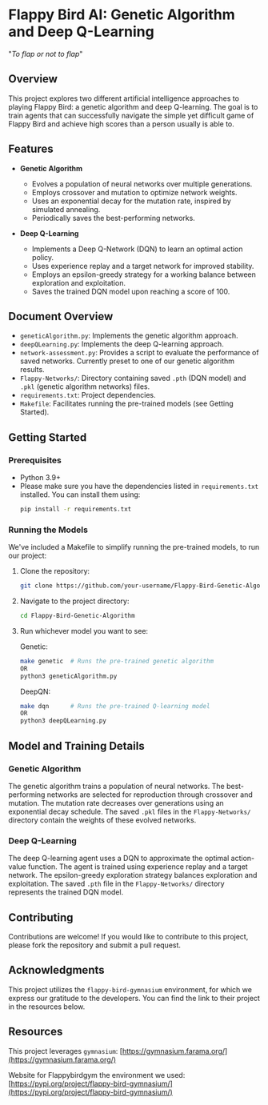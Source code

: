 # Flappy Bird AI: Genetic Algorithm and Deep Q-Learning

"*To flap or not to flap*"

## Overview

This project explores two different artificial intelligence approaches to playing Flappy Bird: a genetic algorithm and deep Q-learning.  The goal is to train agents that can successfully navigate the simple yet difficult game of Flappy Bird and achieve high scores than a person usually is able to.  

## Features

- **Genetic Algorithm**
    - Evolves a population of neural networks over multiple generations.
    - Employs crossover and mutation to optimize network weights.
    - Uses an exponential decay for the mutation rate, inspired by simulated annealing.
    - Periodically saves the best-performing networks.

- **Deep Q-Learning**
    - Implements a Deep Q-Network (DQN) to learn an optimal action policy.
    - Uses experience replay and a target network for improved stability.
    - Employs an epsilon-greedy strategy for a working balance between exploration and exploitation.
    - Saves the trained DQN model upon reaching a score of 100.

## Document Overview

- `geneticAlgorithm.py`: Implements the genetic algorithm approach.
- `deepQLearning.py`: Implements the deep Q-learning approach.
- `network-assessment.py`: Provides a script to evaluate the performance of saved networks. Currently preset to one of our genetic algorithm results.
- `Flappy-Networks/`: Directory containing saved `.pth` (DQN model) and `.pkl` (genetic algorithm networks) files.
- `requirements.txt`: Project dependencies.
- `Makefile`:  Facilitates running the pre-trained models (see Getting Started).

## Getting Started

### Prerequisites

- Python 3.9+
- Please make sure you have the dependencies listed in `requirements.txt` installed.  You can install them using:
    ```bash
    pip install -r requirements.txt
    ```

### Running the Models

We've included a Makefile to simplify running the pre-trained models, to run our project:

1. Clone the repository:
   ```bash
   git clone https://github.com/your-username/Flappy-Bird-Genetic-Algorithm.git
   ```

2. Navigate to the project directory:
   ```bash
   cd Flappy-Bird-Genetic-Algorithm
   ```

3. Run whichever model you want to see:
   
   Genetic:
   ```bash
   make genetic  # Runs the pre-trained genetic algorithm
   OR
   python3 geneticAlgorithm.py
   ```

   DeepQN:
   ```bash
   make dqn      # Runs the pre-trained Q-learning model
   OR
   python3 deepQLearning.py
   ```

## Model and Training Details

### Genetic Algorithm

The genetic algorithm trains a population of neural networks.  The best-performing networks are selected for reproduction through crossover and mutation. The mutation rate decreases over generations using an exponential decay schedule.  The saved `.pkl` files in the `Flappy-Networks/` directory contain the weights of these evolved networks.

### Deep Q-Learning

The deep Q-learning agent uses a DQN to approximate the optimal action-value function. The agent is trained using experience replay and a target network. The epsilon-greedy exploration strategy balances exploration and exploitation. The saved `.pth` file in the `Flappy-Networks/` directory represents the trained DQN model.

## Contributing

Contributions are welcome! If you would like to contribute to this project, please fork the repository and submit a pull request.

## Acknowledgments

This project utilizes the `flappy-bird-gymnasium` environment, for which we express our gratitude to the developers. You can find the link to their project in the resources below.

## Resources
This project leverages `gymnasium`: [https://gymnasium.farama.org/](https://gymnasium.farama.org/)

Website for Flappybirdgym the environment we used: [https://pypi.org/project/flappy-bird-gymnasium/](https://pypi.org/project/flappy-bird-gymnasium/)
